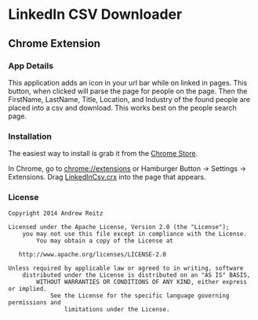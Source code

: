 # LinkedIn CSV Downloader
## Chrome Extension

### App Details
This application adds an icon in your url bar while on linked in pages. This button, when clicked will parse the page for people on the page.
Then the FirstName, LastName, Title, Location, and Industry of the found people are placed into a csv and download. This works best on the people search page.

### Installation

The easiest way to install is grab it from the [Chrome Store](https://chrome.google.com/webstore/detail/flcdpmdpnbomfniioihjnhpbakhjkndg/publish-accepted).

In Chrome, go to [chrome://extensions](chrome://extensions/) or Hamburger Button -> Settings -> Extensions.  Drag [LinkedInCsv.crx](https://raw.github.com/pieces029/LinkedInCSVDownloader/master/LinkedInCsv.crx) into the page that appears.

### License

    Copyright 2014 Andrew Reitz

    Licensed under the Apache License, Version 2.0 (the "License");
	    you may not use this file except in compliance with the License.
		    You may obtain a copy of the License at

       http://www.apache.org/licenses/LICENSE-2.0

    Unless required by applicable law or agreed to in writing, software
	    distributed under the License is distributed on an "AS IS" BASIS,
		    WITHOUT WARRANTIES OR CONDITIONS OF ANY KIND, either express or implied.
			    See the License for the specific language governing permissions and
				    limitations under the License.

